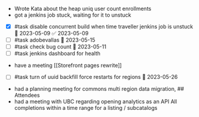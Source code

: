 - Wrote Kata about the heap uniq user count enrollments
- got a jenkins job stuck, waiting for it to unstuck
- [x] #task disable concurrent build when time traveller jenkins job is unstuck 📅 2023-05-09 ✅ 2023-05-09
- [ ] #task adobevallas 📅 2023-05-15
- [ ] #task check bug count 📅 2023-05-11
- [ ] #task jenkins dashboard for health
- have a meeting [[Storefront pages rewrite]]
- [ ] #task turn of uuid backfill force restarts for regions 📅 2023-05-26
- had a planning meeting for commons multi region data migration, ## Attendees
- had a meeting with UBC regarding opening analytics as an API
All completions within a time range for a listing / subcatalogs
